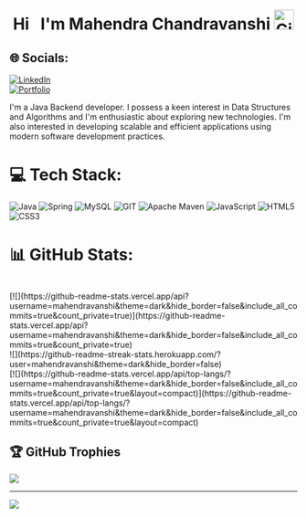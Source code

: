 <h1 align="center">
    Hi &nbsp;
    I'm Mahendra Chandravanshi
    <img src="https://camo.githubusercontent.com/d3359cb00ab0b5ed8f2e1fe3fceb4fbaf3b614340f8c0db99c17b9f50b351770/68747470733a2f2f656d6f6a69732e736c61636b6d6f6a69732e636f6d2f656d6f6a69732f696d616765732f313533313834393433302f343234362f626c6f622d73756e676c61737365732e6769663f31353331383439343330" width="35" alt="GitHub Logo">
</h1>

## 🌐 Socials:
[![LinkedIn](https://img.shields.io/badge/LinkedIn-%230077B5.svg?logo=linkedin&logoColor=white)](https://www.linkedin.com/in/mahendra-chandravanshi-49a209178/)
<br>
[![Portfolio](https://img.shields.io/badge/Portfolio-8A2BE2)](https://mahendravanshi.github.io/)

I'm a Java Backend developer. I possess a keen interest in Data Structures and Algorithms and I'm enthusiastic about exploring new technologies. I'm also interested in developing scalable and efficient applications using modern software development practices.

# 💻 Tech Stack:
![Java](https://img.shields.io/badge/java-%23ED8B00.svg?style=for-the-badge&logo=openjdk&logoColor=white) ![Spring](https://img.shields.io/badge/spring-%236DB33F.svg?style=for-the-badge&logo=spring&logoColor=white) ![MySQL](https://img.shields.io/badge/mysql-%2300f.svg?style=for-the-badge&logo=mysql&logoColor=white) ![GIT](https://img.shields.io/badge/Git-fc6d26?style=for-the-badge&logo=git&logoColor=white)  ![Apache Maven](https://img.shields.io/badge/Apache%20Maven-C71A36?style=for-the-badge&logo=Apache%20Maven&logoColor=white) ![JavaScript](https://img.shields.io/badge/javascript-%23323330.svg?style=for-the-badge&logo=javascript&logoColor=%23F7DF1E) ![HTML5](https://img.shields.io/badge/html5-%23E34F26.svg?style=for-the-badge&logo=html5&logoColor=white) ![CSS3](https://img.shields.io/badge/css3-%231572B6.svg?style=for-the-badge&logo=css3&logoColor=white)
<!-- ![Chart.js](https://img.shields.io/badge/chart.js-F5788D.svg?style=for-the-badge&logo=chart.js&logoColor=white) -->
# 📊 GitHub Stats:
<br/>
[![](https://github-readme-stats.vercel.app/api?username=mahendravanshi&theme=dark&hide_border=false&include_all_commits=true&count_private=true)](https://github-readme-stats.vercel.app/api?username=mahendravanshi&theme=dark&hide_border=false&include_all_commits=true&count_private=true) <br/>
![](https://github-readme-streak-stats.herokuapp.com/?user=mahendravanshi&theme=dark&hide_border=false) <br/>
[![](https://github-readme-stats.vercel.app/api/top-langs/?username=mahendravanshi&theme=dark&hide_border=false&include_all_commits=true&count_private=true&layout=compact)](https://github-readme-stats.vercel.app/api/top-langs/?username=mahendravanshi&theme=dark&hide_border=false&include_all_commits=true&count_private=true&layout=compact) <br/>

## 🏆 GitHub Trophies
![](https://github-profile-trophy.vercel.app/?username=mahendravanshi&theme=radical&no-frame=false&no-bg=true&margin-w=4)

---
[![](https://visitcount.itsvg.in/api?id=mahendravanshi&icon=0&color=0)](https://visitcount.itsvg.in)

<!-- Proudly created with GPRM ( https://gprm.itsvg.in ) -->
